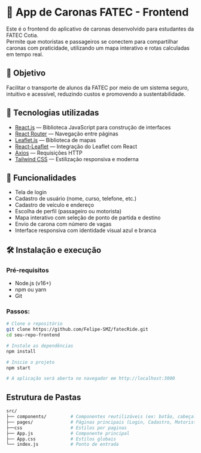 # 🚗 App de Caronas FATEC - Frontend

Este é o frontend do aplicativo de caronas desenvolvido para estudantes da FATEC Cotia.  
Permite que motoristas e passageiros se conectem para compartilhar caronas com praticidade, utilizando um mapa interativo e rotas calculadas em tempo real.

## 🎯 Objetivo

Facilitar o transporte de alunos da FATEC por meio de um sistema seguro, intuitivo e acessível, reduzindo custos e promovendo a sustentabilidade.

## 🧪 Tecnologias utilizadas

- [React.js](https://reactjs.org/) — Biblioteca JavaScript para construção de interfaces
- [React Router](https://reactrouter.com/) — Navegação entre páginas
- [Leaflet.js](https://leafletjs.com/) — Biblioteca de mapas
- [React-Leaflet](https://react-leaflet.js.org/) — Integração do Leaflet com React
- [Axios](https://axios-http.com/) — Requisições HTTP
- [Tailwind CSS](https://tailwindcss.com/) — Estilização responsiva e moderna

## 📸 Funcionalidades

- Tela de login
- Cadastro de usuário (nome, curso, telefone, etc.)
- Cadastro de veículo e endereço
- Escolha de perfil (passageiro ou motorista)
- Mapa interativo com seleção de ponto de partida e destino
- Envio de carona com número de vagas
- Interface responsiva com identidade visual azul e branca

## 🛠️ Instalação e execução

### Pré-requisitos

- Node.js (v16+)
- npm ou yarn
- Git

### Passos:

```bash
# Clone o repositório
git clone https://github.com/Felipe-SMZ/fatecRide.git
cd seu-repo-frontend

# Instale as dependências
npm install

# Inicie o projeto
npm start

# A aplicação será aberta no navegador em http://localhost:3000

```
## Estrutura de Pastas
```bash
src/
├── components/         # Componentes reutilizáveis (ex: botão, cabeçalho)
├── pages/              # Páginas principais (Login, Cadastro, Motorista, Passageiro)
├──css                  # Estilos por paginas
├── App.js              # Componente principal
├── App.css             # Estilos globais
└── index.js            # Ponto de entrada
```
